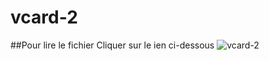 # vcard-2
##Pour lire le fichier
Cliquer sur le ien ci-dessous
![vcard-2]("https://ludovic2411.github.io/vcard-2/vcar-2.html")

